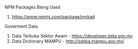 NPM Packages Being Used
1. https://www.npmjs.com/package/mykad

Goverment Data
1. Data Terbuka Sektor Awam - https://developer.data.gov.my
2. Data Dictionary MAMPU - http://sddsa.mampu.gov.my/ 